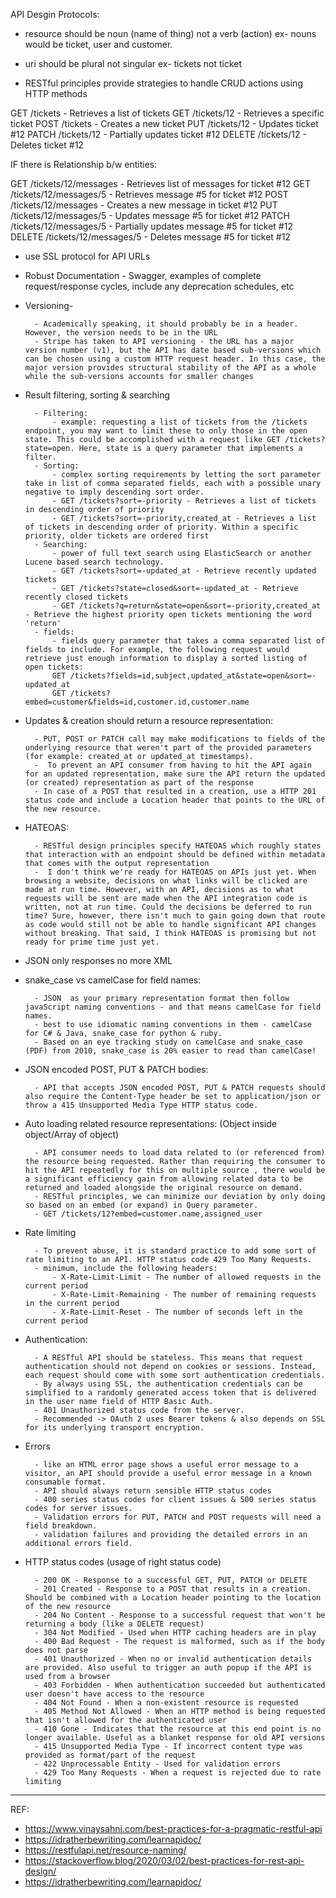 API Desgin Protocols:

- resource should be noun (name of thing) not a verb (action) ex- nouns would be ticket, user and customer.

- uri should be plural not singular ex- tickets not ticket

- RESTful principles provide strategies to handle CRUD actions using HTTP methods

GET /tickets - Retrieves a list of tickets
GET /tickets/12 - Retrieves a specific ticket
POST /tickets - Creates a new ticket
PUT /tickets/12 - Updates ticket #12
PATCH /tickets/12 - Partially updates ticket #12
DELETE /tickets/12 - Deletes ticket #12

IF there is Relationship b/w entities:

GET /tickets/12/messages - Retrieves list of messages for ticket #12
GET /tickets/12/messages/5 - Retrieves message #5 for ticket #12
POST /tickets/12/messages - Creates a new message in ticket #12
PUT /tickets/12/messages/5 - Updates message #5 for ticket #12
PATCH /tickets/12/messages/5 - Partially updates message #5 for ticket #12
DELETE /tickets/12/messages/5 - Deletes message #5 for ticket #12

- use SSL protocol for API URLs
- Robust Documentation - Swagger, examples of complete request/response cycles, include any deprecation schedules, etc
- Versioning-

      	- Academically speaking, it should probably be in a header. However, the version needs to be in the URL
      	- Stripe has taken to API versioning - the URL has a major version number (v1), but the API has date based sub-versions which can be chosen using a custom HTTP request header. In this case, the major version provides structural stability of the API as a whole while the sub-versions accounts for smaller changes

- Result filtering, sorting & searching

      	- Filtering:
      		- example: requesting a list of tickets from the /tickets endpoint, you may want to limit these to only those in the open state. This could be accomplished with a request like GET /tickets?state=open. Here, state is a query parameter that implements a filter.
      	- Sorting:
      		- complex sorting requirements by letting the sort parameter take in list of comma separated fields, each with a possible unary negative to imply descending sort order.
      		- GET /tickets?sort=-priority - Retrieves a list of tickets in descending order of priority
      		- GET /tickets?sort=-priority,created_at - Retrieves a list of tickets in descending order of priority. Within a specific priority, older tickets are ordered first
      	- Searching:
      		- power of full text search using ElasticSearch or another Lucene based search technology.
      		- GET /tickets?sort=-updated_at - Retrieve recently updated tickets
      		- GET /tickets?state=closed&sort=-updated_at - Retrieve recently closed tickets
      		- GET /tickets?q=return&state=open&sort=-priority,created_at - Retrieve the highest priority open tickets mentioning the word 'return'
      	- fields:
      		- fields query parameter that takes a comma separated list of fields to include. For example, the following request would retrieve just enough information to display a sorted listing of open tickets:
      		GET /tickets?fields=id,subject,updated_at&state=open&sort=-updated_at
      		GET /tickets?embed=customer&fields=id,customer.id,customer.name

- Updates & creation should return a resource representation:

      	- PUT, POST or PATCH call may make modifications to fields of the underlying resource that weren't part of the provided parameters (for example: created_at or updated_at timestamps).
      	-  To prevent an API consumer from having to hit the API again for an updated representation, make sure the API return the updated (or created) representation as part of the response
      	- In case of a POST that resulted in a creation, use a HTTP 201 status code and include a Location header that points to the URL of the new resource.

- HATEOAS:

      	- RESTful design principles specify HATEOAS which roughly states that interaction with an endpoint should be defined within metadata that comes with the output representation
      	-  I don't think we're ready for HATEOAS on APIs just yet. When browsing a website, decisions on what links will be clicked are made at run time. However, with an API, decisions as to what requests will be sent are made when the API integration code is written, not at run time. Could the decisions be deferred to run time? Sure, however, there isn't much to gain going down that route as code would still not be able to handle significant API changes without breaking. That said, I think HATEOAS is promising but not ready for prime time just yet.

- JSON only responses no more XML

- snake_case vs camelCase for field names:

      	- JSON  as your primary representation format then follow javaScript naming conventions - and that means camelCase for field names.
      	- best to use idiomatic naming conventions in them - camelCase for C# & Java, snake_case for python & ruby.
      	- Based on an eye tracking study on camelCase and snake_case (PDF) from 2010, snake_case is 20% easier to read than camelCase!

- JSON encoded POST, PUT & PATCH bodies:

      	- API that accepts JSON encoded POST, PUT & PATCH requests should also require the Content-Type header be set to application/json or throw a 415 Unsupported Media Type HTTP status code.

- Auto loading related resource representations: (Object inside object/Array of object)

      	- API consumer needs to load data related to (or referenced from) the resource being requested. Rather than requiring the consumer to hit the API repeatedly for this on multiple source , there would be a significant efficiency gain from allowing related data to be returned and loaded alongside the original resource on demand.
      	- RESTful principles, we can minimize our deviation by only doing so based on an embed (or expand) in Query parameter.
      	- GET /tickets/12?embed=customer.name,assigned_user

- Rate limiting

      	- To prevent abuse, it is standard practice to add some sort of rate limiting to an API. HTTP status code 429 Too Many Requests.
      	- minimum, include the following headers:
      		- X-Rate-Limit-Limit - The number of allowed requests in the current period
      		- X-Rate-Limit-Remaining - The number of remaining requests in the current period
      		- X-Rate-Limit-Reset - The number of seconds left in the current period

- Authentication:

      	- A RESTful API should be stateless. This means that request authentication should not depend on cookies or sessions. Instead, each request should come with some sort authentication credentials.
      	- By always using SSL, the authentication credentials can be simplified to a randomly generated access token that is delivered in the user name field of HTTP Basic Auth.
      	- 401 Unauthorized status code from the server.
      	- Recommended -> OAuth 2 uses Bearer tokens & also depends on SSL for its underlying transport encryption.

- Errors

      	- like an HTML error page shows a useful error message to a visitor, an API should provide a useful error message in a known consumable format.
      	- API should always return sensible HTTP status codes
      	- 400 series status codes for client issues & 500 series status codes for server issues.
      	- Validation errors for PUT, PATCH and POST requests will need a field breakdown.
      	- validation failures and providing the detailed errors in an additional errors field.

- HTTP status codes (usage of right status code)

      	- 200 OK - Response to a successful GET, PUT, PATCH or DELETE
      	- 201 Created - Response to a POST that results in a creation. Should be combined with a Location header pointing to the location of the new resource
      	- 204 No Content - Response to a successful request that won't be returning a body (like a DELETE request)
      	- 304 Not Modified - Used when HTTP caching headers are in play
      	- 400 Bad Request - The request is malformed, such as if the body does not parse
      	- 401 Unauthorized - When no or invalid authentication details are provided. Also useful to trigger an auth popup if the API is used from a browser
      	- 403 Forbidden - When authentication succeeded but authenticated user doesn't have access to the resource
      	- 404 Not Found - When a non-existent resource is requested
      	- 405 Method Not Allowed - When an HTTP method is being requested that isn't allowed for the authenticated user
      	- 410 Gone - Indicates that the resource at this end point is no longer available. Useful as a blanket response for old API versions
      	- 415 Unsupported Media Type - If incorrect content type was provided as format/part of the request
      	- 422 Unprocessable Entity - Used for validation errors
      	- 429 Too Many Requests - When a request is rejected due to rate limiting

---

REF:

- https://www.vinaysahni.com/best-practices-for-a-pragmatic-restful-api
- https://idratherbewriting.com/learnapidoc/
- https://restfulapi.net/resource-naming/
- https://stackoverflow.blog/2020/03/02/best-practices-for-rest-api-design/
- https://idratherbewriting.com/learnapidoc/
